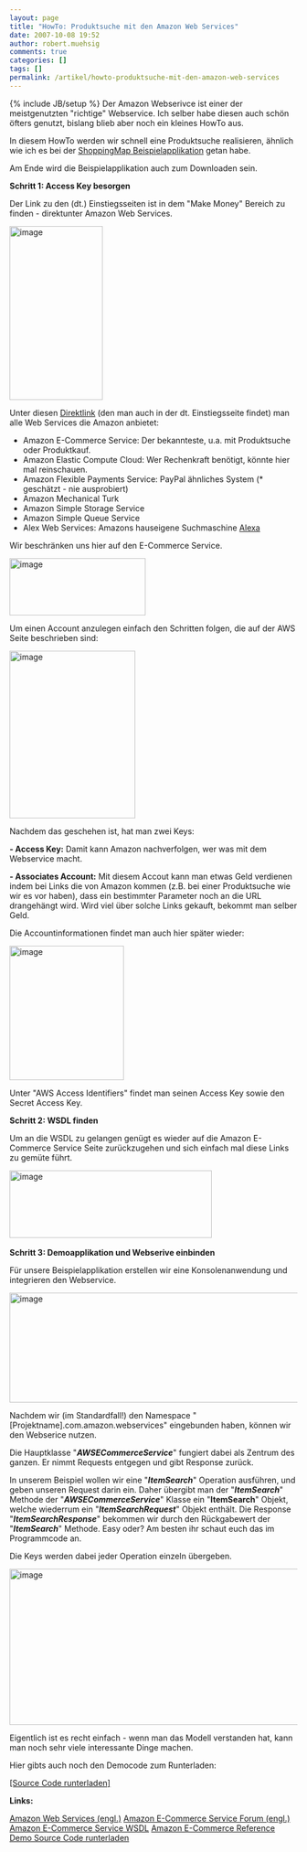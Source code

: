 ```yaml
---
layout: page
title: "HowTo: Produktsuche mit den Amazon Web Services"
date: 2007-10-08 19:52
author: robert.muehsig
comments: true
categories: []
tags: []
permalink: /artikel/howto-produktsuche-mit-den-amazon-web-services
---
```

{% include JB/setup %}
Der Amazon Webserivce ist einer der meistgenutzten "richtige" Webservice. Ich selber habe diesen auch schön öfters genutzt, bislang blieb aber noch ein kleines HowTo aus.

In diesem HowTo werden wir schnell eine Produktsuche realisieren, ähnlich wie ich es bei der <a target="_blank" href="http://code-inside.de/blog/projekte/opensource-shoppingmap/" title="ShoppingMap Beispiel">ShoppingMap Beispielapplikation</a> getan habe.

Am Ende wird die Beispielapplikation auch zum Downloaden sein.

<strong>Schritt 1: Access Key besorgen</strong>

Der Link zu den (dt.) Einstiegsseiten ist in dem "Make Money" Bereich zu finden - direktunter Amazon Web Services.

<a atomicselection="true" href="{{BASE_PATH}}/assets/wp-images/image57.png"><img border="0" width="163" src="{{BASE_PATH}}/assets/wp-images/image-thumb36.png" alt="image" height="304" style="border: 0px" /></a>

Unter diesen <a target="_blank" href="http://www.amazon.com/webservices" title="Amazon Web Services">Direktlink</a> (den man auch in der dt. Einstiegsseite findet) man alle Web Services die Amazon anbietet:
<ul>
	<li>Amazon E-Commerce Service: Der bekannteste, u.a. mit Produktsuche oder Produktkauf.</li>
	<li>Amazon Elastic Compute Cloud: Wer Rechenkraft benötigt, könnte hier mal reinschauen.</li>
	<li>Amazon Flexible Payments Service: PayPal ähnliches System (* geschätzt - nie ausprobiert)</li>
	<li>Amazon Mechanical Turk</li>
	<li>Amazon Simple Storage Service</li>
	<li>Amazon Simple Queue Service</li>
	<li>Alex Web Services: Amazons hauseigene Suchmaschine <a target="_blank" href="http://alexa.com/">Alexa</a></li>
</ul>
Wir beschränken uns hier auf den E-Commerce Service.

<a atomicselection="true" href="{{BASE_PATH}}/assets/wp-images/image58.png"><img border="0" width="238" src="{{BASE_PATH}}/assets/wp-images/image-thumb37.png" alt="image" height="100" style="border: 0px" /></a>

Um einen Account anzulegen einfach den Schritten folgen, die auf der AWS Seite beschrieben sind:

<a atomicselection="true" href="{{BASE_PATH}}/assets/wp-images/image59.png"><img border="0" width="220" src="{{BASE_PATH}}/assets/wp-images/image-thumb38.png" alt="image" height="293" style="border: 0px" /></a>

Nachdem das geschehen ist, hat man zwei Keys:

<strong>- Access Key:</strong> Damit kann Amazon nachverfolgen, wer was mit dem Webservice macht.

<strong>- Associates Account:</strong> Mit diesem Accout kann man etwas Geld verdienen indem bei Links die von Amazon kommen (z.B. bei einer Produktsuche wie wir es vor haben), dass ein bestimmter Parameter noch an die URL drangehängt wird. Wird viel über solche Links gekauft, bekommt man selber Geld.

Die Accountinformationen findet man auch hier später wieder:

<a atomicselection="true" href="{{BASE_PATH}}/assets/wp-images/image60.png"><img border="0" width="200" src="{{BASE_PATH}}/assets/wp-images/image-thumb39.png" alt="image" height="235" style="border: 0px" /></a>

Unter "AWS Access Identifiers" findet man seinen Access Key sowie den Secret Access Key.

<strong>Schritt 2: WSDL finden</strong>

Um an die WSDL zu gelangen genügt es wieder auf die Amazon E-Commerce Service Seite zurückzugehen und sich einfach mal diese Links zu gemüte führt.

<a atomicselection="true" href="{{BASE_PATH}}/assets/wp-images/image61.png"><img border="0" width="354" src="{{BASE_PATH}}/assets/wp-images/image-thumb40.png" alt="image" height="118" style="border: 0px" /></a> 

<strong>Schritt 3: Demoapplikation und Webserive einbinden</strong>

Für unsere Beispielapplikation erstellen wir eine Konsolenanwendung und integrieren den Webservice.

<a atomicselection="true" href="{{BASE_PATH}}/assets/wp-images/image62.png"><img border="0" width="638" src="{{BASE_PATH}}/assets/wp-images/image-thumb41.png" alt="image" height="192" style="border: 0px" /></a>

Nachdem wir (im Standardfall!) den Namespace "[Projektname].com.amazon.webservices" eingebunden haben, können wir den Webserice nutzen.

Die Hauptklasse "<strong><em>AWSECommerceService</em></strong>" fungiert dabei als Zentrum des ganzen. Er nimmt Requests entgegen und gibt Response zurück.

In unserem Beispiel wollen wir eine "<strong><em>ItemSearch</em></strong>" Operation ausführen, und geben unseren Request darin ein. Daher übergibt man der "<strong><em>ItemSearch</em></strong>" Methode der "<strong><em>AWSECommerceService</em></strong>" Klasse ein "<strong>ItemSearch</strong>" Objekt, welche wiederrum ein "<strong><em>ItemSearchRequest</em></strong>" Objekt enthält. Die Response "<strong><em>ItemSearchResponse</em></strong>" bekommen wir durch den Rückgabewert der "<strong><em>ItemSearch</em></strong>" Methode. Easy oder? Am besten ihr schaut euch das im Programmcode an.

Die Keys werden dabei jeder Operation einzeln übergeben.

<a atomicselection="true" href="{{BASE_PATH}}/assets/wp-images/image63.png"><img border="0" width="632" src="{{BASE_PATH}}/assets/wp-images/image-thumb42.png" alt="image" height="273" style="border: 0px" /></a>

Eigentlich ist es recht einfach - wenn man das Modell verstanden hat, kann man noch sehr viele interessante Dinge machen.

Hier gibts auch noch den Democode zum Runterladen:

<a href="http://{{BASE_PATH}}/assets/files/democode/amazondemo/amazondemosource.zip" title="AmazonDemo Source">[Source Code runterladen]</a>

<strong>Links:</strong>

<a target="_blank" href="http://www.amazon.com/webservices" title="Amazon Web Services (engl.)">Amazon Web Services (engl.)</a>
<a target="_blank" href="http://developer.amazonwebservices.com/connect/forum.jspa?forumID=9">Amazon E-Commerce Service Forum (engl.)</a>
<a target="_blank" href="http://webservices.amazon.com/AWSECommerceService/AWSECommerceService.wsdl?">Amazon E-Commerce Service WSDL</a>
<a target="_blank" href="http://developer.amazonwebservices.com/connect/kbcategory.jspa?categoryID=19">Amazon E-Commerce Reference</a>
<a href="http://{{BASE_PATH}}/assets/files/democode/amazondemo/amazondemosource.zip" title="Demo Source Code runterladen">Demo Source Code runterladen</a>
